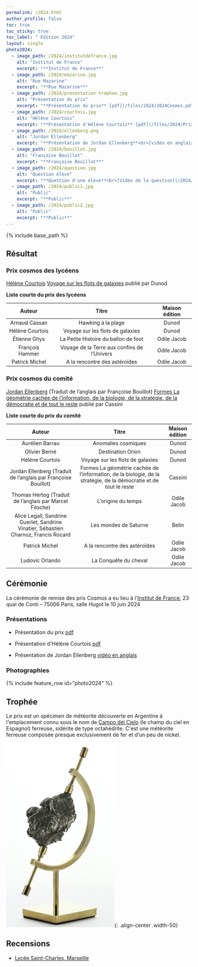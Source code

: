 ```yaml
---
permalink: /2024.html
author_profile: false
toc: true
toc_sticky: true
toc_label: " Edition 2024"
layout: single
photo2024:
  - image_path: /2024/institutdefrance.jpg
    alt: "Institut de France"
    excerpt: "**Institut de France**"
  - image_path: /2024/mazarine.jpg
    alt: "Rue Mazarine"
    excerpt: "**Rue Mazarine**"
  - image_path: /2024/presentation-trophee.jpg
    alt: "Présentation du prix"
    excerpt: "**Présentation du prix** [pdf](/files/2024/2024Cosmos.pdf)"
  - image_path: /2024/courtois.jpg
    alt: "Hélène Courtois"
    excerpt: "**Présentation d'Hélène Courtois** [pdf](/files/2024/Prix_cosmos_juin_2024_Courtois.pdf)"
  - image_path: /2024/ellenberg.png
    alt: "Jordan Ellenberg"
    excerpt: "**Présentation de Jordan Ellenberg**<br>[vidéo en anglais](https://drive.google.com/file/d/1XY-I_n-U6q21qoCwEZeKY2lTbkX9zPfJ/view?usp=share_link)"
  - image_path: /2024/bouillot.jpg
    alt: "Françoise Bouillot"
    excerpt: "**Françoise Bouillot**"
  - image_path: /2024/question.jpg
    alt: "Question élève"
    excerpt: "**Question d'une élève**<br>[Vidéo de la question](/2024/question.mov)"
  - image_path: /2024/public1.jpg
    alt: "Public"
    excerpt: "**Public**"
  - image_path: /2024/public2.jpg
    alt: "Public"
    excerpt: "**Public**"
---
```


{% include base_path %}

## Résultat 

### Prix cosmos des lycéens 

[Hélène Courtois](https://www.iufrance.fr/les-membres-de-liuf/membre/1471-helene-courtois.html)  [Voyage sur les flots de galaxies](https://www.dunod.com/sciences-techniques/voyage-sur-flots-galaxies-laniakea-et-au-dela-1) publié par Dunod

**Liste courte du prix des lycéens**

| Auteur | Titre | Maison édition|
|:------:|:----:|:-----------:|
| Arnaud Cassan| Hawking à la plage| Dunod|
| Hélène Courtois| Voyage sur les flots de galaxies| Dunod|
| Étienne Ghys| La Petite Histoire du ballon de foot | Odile Jacob|
| François Hammer| Voyage de la Terre aux confins de l’Univers| Odile Jacob|
| Patrick Michel| A la rencontre des astéroïdes| Odile Jacob|

### Prix cosmos du comité

[Jordan Ellenberg](https://www.jordanellenberg.com) (Traduit de l’anglais par Françoise Bouillot)  [Formes La géométrie cachée de l’information, de la biologie, de la stratégie, de la démocratie et de tout le reste](https://store.cassini.fr/img/catalogues/Catalogue-Cassini-2022-2023.pdf) publié par Cassini


**Liste courte du prix du comité**

| Auteur | Titre | Maison édition|
|:------:|:----:|:-----------:|
| Aurélien Barrau| Anomalies cosmiques |Dunod|
| Olivier Berné| Destination Orion |Dunod|
| Hélène Courtois| Voyage sur les flots de galaxies |Dunod|
| Jordan Ellenberg (Traduit de l’anglais par Françoise Bouillot) | Formes La géométrie cachée de l’information, de la biologie, de la stratégie, de la démocratie et de tout le reste| Cassini|
| Thomas Hertog (Traduit de l’anglais par Marcel Filoche) | L’origine du temps| Odile Jacob|
| Alice Legall, Sandrine Guerlet, Sandrine Vinatier, Sébastien Charnoz, Francis Rocard| Les mondes de Saturne|Belin|
| Patrick Michel| A la rencontre des astéroïdes| Odile Jacob|
| Ludovic Orlando| La Conquête du cheval |Odile Jacob|


## Cérémonie



La cérémonie de remise des prix Cosmos a eu lieu à l'[Institut de France](https://www.institutdefrance.fr), 23 quai de Conti – 75006 Paris, salle Hugot le 10 juin 2024 

### Présentations

- Présentation du prix [pdf](/files/2024/2024Cosmos.pdf)

- Présentation d'Hélène Courtois [pdf](/files/2024/Prix_cosmos_juin_2024_Courtois.pdf)

- Présentation de Jordan Ellenberg [vidéo en anglais](https://drive.google.com/file/d/1XY-I_n-U6q21qoCwEZeKY2lTbkX9zPfJ/view?usp=share_link)

### Photographies

{% include feature_row id="photo2024"  %}

## Trophée 

Le prix est un spécimen de météorite découverte en Argentine à l'emplacement connu sous le nom de  [Campo del Cielo](https://fr.wikipedia.org/wiki/Campo_del_Cielo) (le champ du ciel en Espagnol) ferreuse, sidérite  de type octahédrite. C'est une météorite ferreuse composée presque exclusivement de fer et d’un peu de nickel. 
 
![meteorite](/images/meteorite.png){: .align-center .width-50}

## Recensions

 + [Lycée Saint-Charles, Marseille](https://www.site.ac-aix-marseille.fr/lyc-stcharles/spip/Sept-eleves-volontaires-ont-eu-la-chance-de.html)
